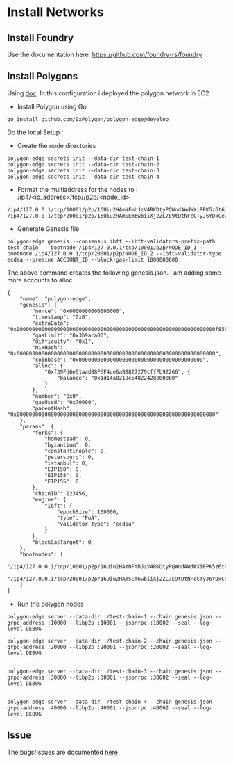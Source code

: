 # Install Networks 


## Install Foundry
Use the documentation here: https://github.com/foundry-rs/foundry


## Install Polygons

Using [doc](https://wiki.polygon.technology/docs/edge/get-started/set-up-ibft-locally). 
In this configuration i deployed the polygon network in EC2

- Install Polygon using Go
```
go install github.com/0xPolygon/polygon-edge@develop
```

Do the local Setup :

- Create the node directories
```
polygon-edge secrets init --data-dir test-chain-1
polygon-edge secrets init --data-dir test-chain-2
polygon-edge secrets init --data-dir test-chain-3
polygon-edge secrets init --data-dir test-chain-4

```

- Format the multiaddress for the nodes to :
/ip4/<ip_address>/tcp/<port>/p2p/<node_id>

```
/ip4/127.0.0.1/tcp/10001/p2p/16Uiu2HAmNFmhJzV4RKDtyPQWndAWdWXiRPK5z6t6J1svB53foUwM
/ip4/127.0.0.1/tcp/20001/p2p/16Uiu2HAmSEm6wbiiXj2ZL7E9tDtNFcCTyJ6YDxCevXAWMtXfyvPb
```

- Generate Genesis file 
```
polygon-edge genesis --consensus ibft --ibft-validators-prefix-path test-chain- --bootnode /ip4/127.0.0.1/tcp/10001/p2p/NODE_ID_1 --bootnode /ip4/127.0.0.1/tcp/20001/p2p/NODE_ID_2 --ibft-validator-type ecdsa --premine ACCOUNT_ID --block-gas-limit 1000000000

```

The above command creates the following genesis.json. I am adding some more accounts to alloc
```
{
    "name": "polygon-edge",
    "genesis": {
        "nonce": "0x0000000000000000",
        "timestamp": "0x0",
        "extraData": "0x0000000000000000000000000000000000000000000000000000000000000000f858f854949fb756eeb42dbf360725f07d23270e0fbc569c8e94eae90709b2737ffcfb4cfc2b8a3dd04369b4159994906635e43b89fe0e894bf3ac783948ec659aa3769498098178fa15008abfd0754f3b06122aef5e963280c0",
        "gasLimit": "0x3b9aca00",
        "difficulty": "0x1",
        "mixHash": "0x0000000000000000000000000000000000000000000000000000000000000000",
        "coinbase": "0x0000000000000000000000000000000000000000",
        "alloc": {
            "0xf39Fd6e51aad88F6F4ce6aB8827279cffFb92266": {
                "balance": "0x1d14a0219e54822428000000"
            }
        },
        "number": "0x0",
        "gasUsed": "0x70000",
        "parentHash": "0x0000000000000000000000000000000000000000000000000000000000000000"
    },
    "params": {
        "forks": {
            "homestead": 0,
            "byzantium": 0,
            "constantinople": 0,
            "petersburg": 0,
            "istanbul": 0,
            "EIP150": 0,
            "EIP158": 0,
            "EIP155": 0
        },
        "chainID": 123456,
        "engine": {
            "ibft": {
                "epochSize": 100000,
                "type": "PoA",
                "validator_type": "ecdsa"
            }
        },
        "blockGasTarget": 0
    },
    "bootnodes": [
        "/ip4/127.0.0.1/tcp/10001/p2p/16Uiu2HAmNFmhJzV4RKDtyPQWndAWdWXiRPK5z6t6J1svB53foUwM",
        "/ip4/127.0.0.1/tcp/20001/p2p/16Uiu2HAmSEm6wbiiXj2ZL7E9tDtNFcCTyJ6YDxCevXAWMtXfyvPb"
    ]
}
```

- Run the polygon nodes
```
polygon-edge server --data-dir ./test-chain-1 --chain genesis.json --grpc-address :10000 --libp2p :10001 --jsonrpc :10002 --seal --log-level DEBUG

polygon-edge server --data-dir ./test-chain-2 --chain genesis.json --grpc-address :20000 --libp2p :20001 --jsonrpc :20002 --seal --log-level DEBUG 


polygon-edge server --data-dir ./test-chain-3 --chain genesis.json --grpc-address :30000 --libp2p :30001 --jsonrpc :30002 --seal --log-level DEBUG 


polygon-edge server --data-dir ./test-chain-4 --chain genesis.json --grpc-address :40000 --libp2p :40001 --jsonrpc :40002 --seal --log-level DEBUG 

```


## Issue 

The bugs/issues are documented [here](https://github.com/SantaHub/Foundry_NFT/blob/contractRegistry/Issue.md)
